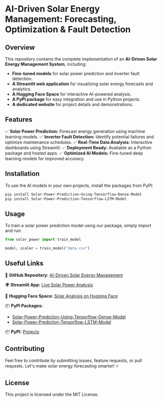 # AI-Driven Solar Energy Management: Forecasting, Optimization & Fault Detection

## Overview
This repository contains the complete implementation of an **AI-Driven Solar Energy Management System**, including:
- **Fine-tuned models** for solar power prediction and inverter fault detection.
- **A Streamlit web application** for visualizing solar energy forecasts and analytics.
- **A Hugging Face Space** for interactive AI-powered analysis.
- **A PyPI package** for easy integration and use in Python projects.
- **A dedicated website** for project details and demonstrations.

## Features
✅ **Solar Power Prediction:** Forecast energy generation using machine learning models.
✅ **Inverter Fault Detection:** Identify potential failures and optimize maintenance schedules.
✅ **Real-Time Data Analysis:** Interactive dashboards using Streamlit.
✅ **Deployment Ready:** Available as a Python package and hosted apps.
✅ **Optimized AI Models:** Fine-tuned deep learning models for improved accuracy.

## Installation
To use the AI models in your own projects, install the packages from PyPI:

```sh
pip install Solar-Power-Prediction-Using-Tensorflow-Dense-Model
pip install Solar-Power-Prediction-Tensorflow-LSTM-Model
```

## Usage
To train a solar power prediction model using our package, simply import and run:

```python
from solar_power import train_model

model, scaler = train_model("data.csv")
```

## Useful Links
🔗 **GitHub Repository:** [AI-Driven Solar Energy Management](https://github.com/Sivatech24/AI-Driven-Solar-Energy-Management-Forecasting-Optimization-Fault-Detection.git)

🌍 **Streamlit App:** [Live Solar Power Analysis](https://solarpoweranalysis.streamlit.app/about)

🤗 **Hugging Face Space:** [Solar Analysis on Hugging Face](https://huggingface.co/spaces/CodingMaster24/SolarAnalysis)

📦 **PyPI Packages:**
- [Solar-Power-Prediction-Using-Tensorflow-Dense-Model](https://pypi.org/project/Solar-Power-Prediction-Using-Tensorflow-Dense-Model/)
- [Solar-Power-Prediction-Tensorflow-LSTM-Model](https://pypi.org/project/Solar-Power-Prediction-Tensorflow-LSTM-Model/)

📦 **PyPI:** [Projects](https://pypi.org/user/CodingMaster24/)

## Contributing
Feel free to contribute by submitting issues, feature requests, or pull requests. Let's make solar energy forecasting smarter! ⚡

## License
This project is licensed under the MIT License.
